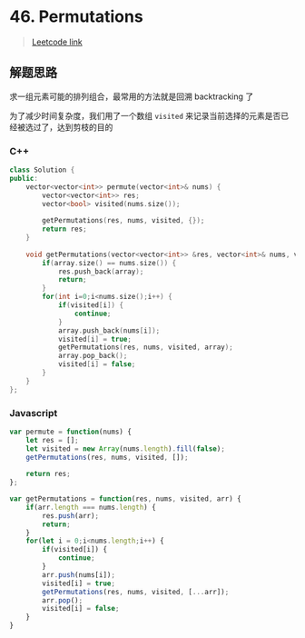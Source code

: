 # 46. Permutations

> [Leetcode link](https://leetcode.com/problems/permutations/)



## 解题思路

求一组元素可能的排列组合，最常用的方法就是回溯 backtracking 了

为了减少时间复杂度，我们用了一个数组 `visited` 来记录当前选择的元素是否已经被选过了，达到剪枝的目的



### C++

```cpp
class Solution {
public:
    vector<vector<int>> permute(vector<int>& nums) {
        vector<vector<int>> res;
        vector<bool> visited(nums.size());
        
        getPermutations(res, nums, visited, {});
        return res;
    }
    
    void getPermutations(vector<vector<int>> &res, vector<int>& nums, vector<bool> &visited, vector<int> array) {
        if(array.size() == nums.size()) {
            res.push_back(array);
            return;
        }
        for(int i=0;i<nums.size();i++) {
            if(visited[i]) {
                continue;
            }
            array.push_back(nums[i]);
            visited[i] = true;
            getPermutations(res, nums, visited, array);
            array.pop_back();
            visited[i] = false;
        }
    }
};
```



### Javascript

```js
var permute = function(nums) {
    let res = [];
    let visited = new Array(nums.length).fill(false);
    getPermutations(res, nums, visited, []);
    
    return res;
};

var getPermutations = function(res, nums, visited, arr) {
    if(arr.length === nums.length) {
        res.push(arr);
        return;
    }
    for(let i = 0;i<nums.length;i++) {
        if(visited[i]) {
            continue;
        }
        arr.push(nums[i]);
        visited[i] = true;
        getPermutations(res, nums, visited, [...arr]);
        arr.pop();
        visited[i] = false;
    }
}
```

